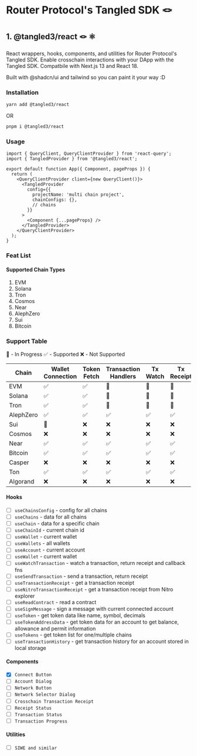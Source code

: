 # Router Protocol's Tangled SDK 🪢

## 1. @tangled3/react 🪢 ⚛️

React wrappers, hooks, components, and utilities for Router Protocol's Tangled SDK.
Enable crosschain interactions with your DApp with the Tangled SDK. Compatbile with Next.js 13 and React 18.

Built with @shadcn/ui and tailwind so you can paint it your way :D

### Installation

```sh
yarn add @tangled3/react
```

OR

```sh
pnpm i @tangled3/react
```

### Usage

```tsx
import { QueryClient, QueryClientProvider } from 'react-query';
import { TangledProvider } from '@tangled3/react';

export default function App({ Component, pageProps }) {
  return (
    <QueryClientProvider client={new QueryClient()}>
      <TangledProvider
        config={{
          projectName: 'multi chain project',
          chainConfigs: {},
          // chains
        }}
      >
        <Component {...pageProps} />
      </TangledProvider>
    </QueryClientProvider>
  );
}
```

### Feat List

#### Supported Chain Types

1. EVM
2. Solana
3. Tron
4. Cosmos
5. Near
6. AlephZero
7. Sui
8. Bitcoin

### Support Table

:small_orange_diamond: - In Progress
:white_check_mark: - Supported
:x: - Not Supported

| Chain     | Wallet Connection      | Token Fetch        | Transaction Handlers   | Tx Watch               | Tx Receipt             |
| --------- | ---------------------- | ------------------ | ---------------------- | ---------------------- | ---------------------- |
| EVM       | :white_check_mark:     | :white_check_mark: | :small_orange_diamond: | :small_orange_diamond: | :small_orange_diamond: |
| Solana    | :white_check_mark:     | :white_check_mark: | :small_orange_diamond: | :small_orange_diamond: | :small_orange_diamond: |
| Tron      | :white_check_mark:     | :white_check_mark: | :small_orange_diamond: | :small_orange_diamond: | :small_orange_diamond: |
| AlephZero | :white_check_mark:     | :white_check_mark: | :white_check_mark:     | :white_check_mark:     | :white_check_mark:     |
| Sui       | :small_orange_diamond: | :x:                | :x:                    | :x:                    | :x:                    |
| Cosmos    | :x:                    | :x:                | :x:                    | :x:                    | :x:                    |
| Near      | :white_check_mark:     | :white_check_mark: | :white_check_mark:     | :white_check_mark:     | :white_check_mark:     |
| Bitcoin   | :white_check_mark:     | :white_check_mark: | :white_check_mark:     | :white_check_mark:     | :white_check_mark:     |
| Casper    | :x:                    | :x:                | :x:                    | :x:                    | :x:                    |
| Ton       | :white_check_mark:     | :white_check_mark: | :white_check_mark:     | :white_check_mark:     | :white_check_mark:     |
| Algorand  | :x:                    | :x:                | :x:                    | :x:                    | :x:                    |

#### Hooks

- [ ] `useChainsConfig` - config for all chains
- [ ] `useChains` - data for all chains
- [ ] `useChain` - data for a specific chain
- [ ] `useChainId` - current chain id
- [ ] `useWallet` - current wallet
- [ ] `useWallets` - all wallets
- [ ] `useAccount` - current account
- [ ] `useWallet` - current wallet
- [ ] `useWatchTransaction` - watch a transaction, return receipt and callback fns
- [ ] `useSendTransaction` - send a transaction, return receipt
- [ ] `useTransactionReceipt` - get a transaction receipt
- [ ] `useNitroTransactionReceipt` - get a transaction receipt from Nitro explorer
- [ ] `useReadContract` - read a contract
- [ ] `useSignMessage` - sign a message with current connected account
- [ ] `useToken` - get token data like name, symbol, decimals
- [ ] `useTokenAddressData` - get token data for an account to get balance, allowance and permit information
- [ ] `useTokens` - get token list for one/multiple chains
- [ ] `useTransactionHistory` - get transaction history for an account stored in local storage

#### Components

- [x] `Connect Button`
- [ ] `Account Dialog`
- [ ] `Network Button`
- [ ] `Network Selector Dialog`
- [ ] `Crosschain Transaction Receipt`
- [ ] `Receipt Status`
- [ ] `Transaction Status`
- [ ] `Transaction Progress`

#### Utilities

- [ ] `SIWE and similar`
